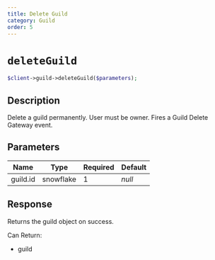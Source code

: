 ```yaml
---
title: Delete Guild
category: Guild
order: 5
---
```


# `deleteGuild`

```php
$client->guild->deleteGuild($parameters);
```

## Description

Delete a guild permanently. User must be owner.  Fires a Guild Delete Gateway event.

## Parameters


Name | Type | Required | Default
--- | --- | --- | ---
guild.id | snowflake | 1 | *null*

## Response

Returns the guild object on success.

Can Return:

* guild
